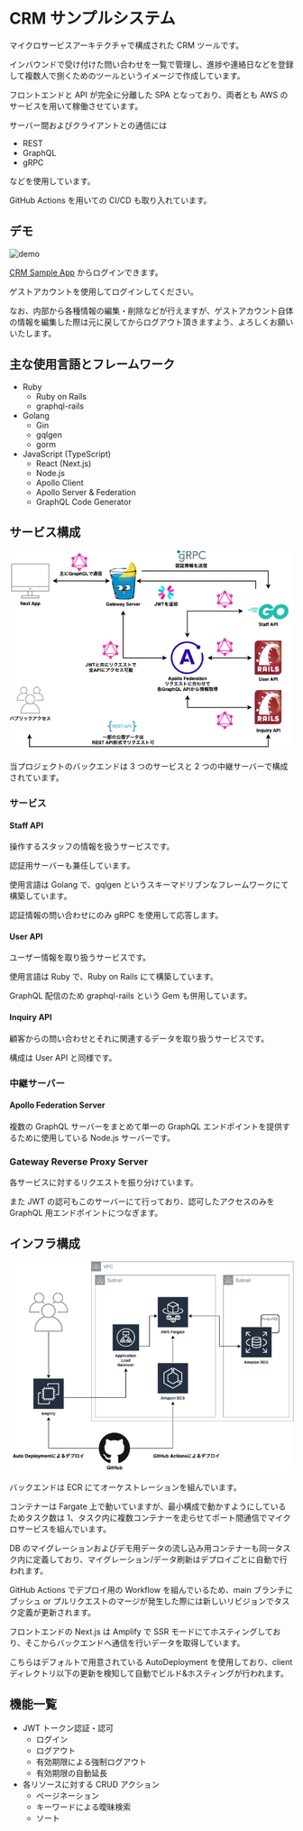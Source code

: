 # CRM サンプルシステム

マイクロサービスアーキテクチャで構成された CRM ツールです。

インバウンドで受け付けた問い合わせを一覧で管理し、進捗や連絡日などを登録して複数人で捌くためのツールというイメージで作成しています。

フロントエンドと API が完全に分離した SPA となっており、両者とも AWS のサービスを用いて稼働させています。

サーバー間およびクライアントとの通信には

- REST
- GraphQL
- gRPC

などを使用しています。

GitHub Actions を用いての CI/CD も取り入れています。

## デモ

![demo](https://user-images.githubusercontent.com/22340645/141000816-b2b793c1-b789-4c3d-ae9f-3ca62687b702.gif)

[CRM Sample App](https://www.crm-sample-app.kurupeku.dev/login) からログインできます。

ゲストアカウントを使用してログインしてください。

なお、内部から各種情報の編集・削除などが行えますが、ゲストアカウント自体の情報を編集した際は元に戻してからログアウト頂きますよう、よろしくお願いいたします。

## 主な使用言語とフレームワーク

- Ruby
  - Ruby on Rails
  - graphql-rails
- Golang
  - Gin
  - gqlgen
  - gorm
- JavaScript (TypeScript)
  - React (Next.js)
  - Node.js
  - Apollo Client
  - Apollo Server & Federation
  - GraphQL Code Generator

## サービス構成

![demo](https://github.com/Kurupeku/crm-sample/blob/main/docs/assets/services.png?raw=true)

当プロジェクトのバックエンドは 3 つのサービスと 2 つの中継サーバーで構成されています。

### サービス

#### Staff API

操作するスタッフの情報を扱うサービスです。

認証用サーバーも兼任しています。

使用言語は Golang で、gqlgen というスキーマドリブンなフレームワークにて構築しています。

認証情報の問い合わせにのみ gRPC を使用して応答します。

#### User API

ユーザー情報を取り扱うサービスです。

使用言語は Ruby で、Ruby on Rails にて構築しています。

GraphQL 配信のため graphql-rails という Gem も併用しています。

#### Inquiry API

顧客からの問い合わせとそれに関連するデータを取り扱うサービスです。

構成は User API と同様です。

### 中継サーバー

#### Apollo Federation Server

複数の GraphQL サーバーをまとめて単一の GraphQL エンドポイントを提供するために使用している Node.js サーバーです。

### Gateway Reverse Proxy Server

各サービスに対するリクエストを振り分けています。

また JWT の認可もこのサーバーにて行っており、認可したアクセスのみを GraphQL 用エンドポイントにつなぎます。

## インフラ構成

![demo](https://github.com/Kurupeku/crm-sample/blob/main/docs/assets/aws.png?raw=true)

バックエンドは ECR にてオーケストレーションを組んでいます。

コンテナーは Fargate 上で動いていますが、最小構成で動かすようにしているためタスク数は 1、タスク内に複数コンテナーを走らせてポート間通信でマイクロサービスを組んでいます。

DB のマイグレーションおよびデモ用データの流し込み用コンテナーも同一タスク内に定義しており、マイグレーション/データ刷新はデプロイごとに自動で行われます。

GitHub Actions でデプロイ用の Workflow を組んでいるため、main ブランチにプッシュ or プルリクエストのマージが発生した際には新しいリビジョンでタスク定義が更新されます。

フロントエンドの Next.js は Amplify で SSR モードにてホスティングしており、そこからバックエンドへ通信を行いデータを取得しています。

こちらはデフォルトで用意されている AutoDeployment を使用しており、client ディレクトリ以下の更新を検知して自動でビルド&ホスティングが行われます。

## 機能一覧

- JWT トークン認証・認可
  - ログイン
  - ログアウト
  - 有効期限による強制ログアウト
  - 有効期限の自動延長
- 各リソースに対する CRUD アクション
  - ページネーション
  - キーワードによる曖昧検索
  - ソート
